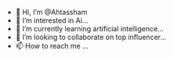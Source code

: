 - 👋 Hi, I’m @Ahtassham
- 👀 I’m interested in Ai...
- 🌱 I’m currently learning artificial intelligence...
- 💞️ I’m looking to collaborate on top influencer...
- 📫 How to reach me ...

<!---
Ahtassham/Ahtassham is a ✨ special ✨ repository because its `README.md` (this file) appears on your GitHub profile.
You can click the Preview link to take a look at your changes.
--->

